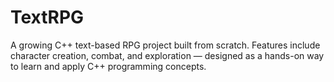 # TextRPG
A growing C++ text-based RPG project built from scratch. Features include character creation, combat, and exploration — designed as a hands-on way to learn and apply C++ programming concepts.
